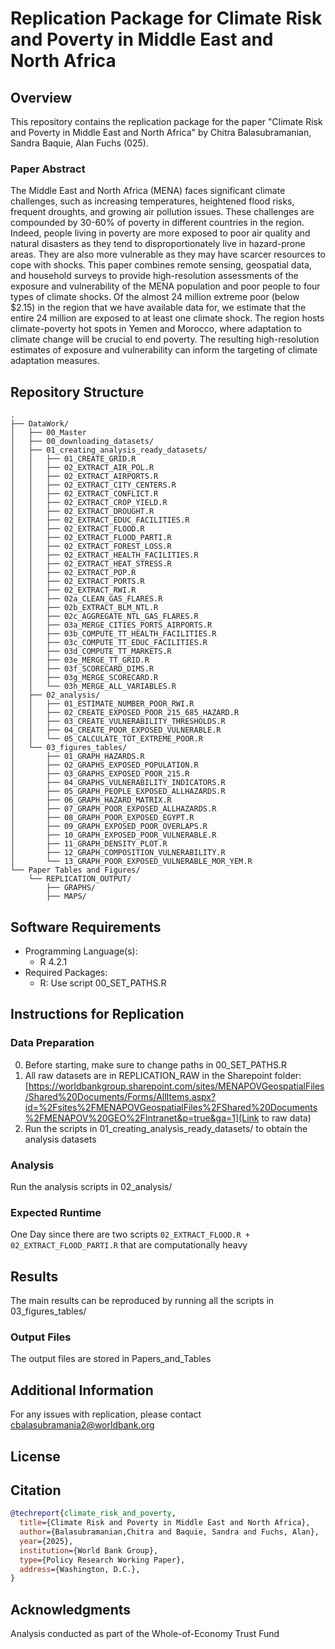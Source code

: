 # Replication Package for Climate Risk and Poverty in Middle East and North Africa

## Overview
This repository contains the replication package for the paper "Climate Risk and Poverty in Middle East and North Africa" by Chitra Balasubramanian, Sandra Baquie, Alan Fuchs (025). 

### Paper Abstract
   The Middle East and North Africa (MENA) faces significant climate challenges, such as increasing temperatures, heightened flood risks, frequent droughts, and growing air pollution issues. These challenges are compounded by 30-60\% of poverty in different countries in the region. Indeed, people living in poverty are more exposed to poor air quality and natural disasters as they tend to disproportionately live in hazard-prone areas. They are also more vulnerable as they may have scarcer resources to cope with shocks. This paper combines remote sensing, geospatial data, and household surveys to provide high-resolution assessments of the exposure and vulnerability of the MENA population and poor people to four types of climate shocks. Of the almost 24 million extreme poor (below \$2.15) in the region that we have available data for, we estimate that the entire 24 million are exposed to at least one climate shock. The region hosts climate-poverty hot spots in Yemen and Morocco, where adaptation to climate change will be crucial to end poverty. The resulting high-resolution estimates of exposure and vulnerability can inform the targeting of climate adaptation measures.

## Repository Structure
```
.
├── DataWork/
│   ├── 00_Master
│   ├── 00_downloading_datasets/
│   ├── 01_creating_analysis_ready_datasets/
│   │   ├── 01_CREATE_GRID.R
│   │   ├── 02_EXTRACT_AIR_POL.R
│   │   ├── 02_EXTRACT_AIRPORTS.R
│   │   ├── 02_EXTRACT_CITY_CENTERS.R
│   │   ├── 02_EXTRACT_CONFLICT.R
│   │   ├── 02_EXTRACT_CROP_YIELD.R
│   │   ├── 02_EXTRACT_DROUGHT.R
│   │   ├── 02_EXTRACT_EDUC_FACILITIES.R
│   │   ├── 02_EXTRACT_FLOOD.R
│   │   ├── 02_EXTRACT_FLOOD_PARTI.R
│   │   ├── 02_EXTRACT_FOREST_LOSS.R
│   │   ├── 02_EXTRACT_HEALTH_FACILITIES.R
│   │   ├── 02_EXTRACT_HEAT_STRESS.R
│   │   ├── 02_EXTRACT_POP.R
│   │   ├── 02_EXTRACT_PORTS.R
│   │   ├── 02_EXTRACT_RWI.R
│   │   ├── 02a_CLEAN_GAS_FLARES.R
│   │   ├── 02b_EXTRACT_BLM_NTL.R
│   │   ├── 02c_AGGREGATE_NTL_GAS_FLARES.R
│   │   ├── 03a_MERGE_CITIES_PORTS_AIRPORTS.R
│   │   ├── 03b_COMPUTE_TT_HEALTH_FACILITIES.R
│   │   ├── 03c_COMPUTE_TT_EDUC_FACILITIES.R
│   │   ├── 03d_COMPUTE_TT_MARKETS.R
│   │   ├── 03e_MERGE_TT_GRID.R
│   │   ├── 03f_SCORECARD_DIMS.R
│   │   ├── 03g_MERGE_SCORECARD.R
│   │   └── 03h_MERGE_ALL_VARIABLES.R
│   ├── 02_analysis/
│   │   ├── 01_ESTIMATE_NUMBER_POOR_RWI.R
│   │   ├── 02_CREATE_EXPOSED_POOR_215_685_HAZARD.R
│   │   ├── 03_CREATE_VULNERABILITY_THRESHOLDS.R
│   │   ├── 04_CREATE_POOR_EXPOSED_VULNERABLE.R
│   │   └── 05_CALCULATE_TOT_EXTREME_POOR.R
│   └── 03_figures_tables/
│       ├── 01_GRAPH_HAZARDS.R
│       ├── 02_GRAPHS_EXPOSED_POPULATION.R
│       ├── 03_GRAPHS_EXPOSED_POOR_215.R
│       ├── 04_GRAPHS_VULNERABILITY_INDICATORS.R
│       ├── 05_GRAPH_PEOPLE_EXPOSED_ALLHAZARDS.R
│       ├── 06_GRAPH_HAZARD_MATRIX.R
│       ├── 07_GRAPH_POOR_EXPOSED_ALLHAZARDS.R
│       ├── 08_GRAPH_POOR_EXPOSED_EGYPT.R
│       ├── 09_GRAPH_EXPOSED_POOR_OVERLAPS.R
│       ├── 10_GRAPH_EXPOSED_POOR_VULNERABLE.R
│       ├── 11_GRAPH_DENSITY_PLOT.R
│       ├── 12_GRAPH_COMPOSITION_VULNERABILITY.R
│       └── 13_GRAPH_POOR_EXPOSED_VULNERABLE_MOR_YEM.R
└── Paper Tables and Figures/
    └── REPLICATION_OUTPUT/
        ├── GRAPHS/
        ├── MAPS/

```

## Software Requirements
- Programming Language(s): 
  - R 4.2.1
- Required Packages:
  - R: Use script 00_SET_PATHS.R


## Instructions for Replication

### Data Preparation
0. Before starting, make sure to change paths in 00_SET_PATHS.R
1. All raw datasets are in REPLICATION_RAW in the Sharepoint folder:[https://worldbankgroup.sharepoint.com/sites/MENAPOVGeospatialFiles/Shared%20Documents/Forms/AllItems.aspx?id=%2Fsites%2FMENAPOVGeospatialFiles%2FShared%20Documents%2FMENAPOV%20GEO%2FIntranet&p=true&ga=1](Link to raw data)
2. Run the scripts in 01_creating_analysis_ready_datasets/ to obtain the analysis datasets

### Analysis
Run the analysis scripts in 02_analysis/

### Expected Runtime 
One Day since there are two scripts ```02_EXTRACT_FLOOD.R + 02_EXTRACT_FLOOD_PARTI.R``` that are computationally heavy

## Results
The main results can be reproduced by running all the scripts in 03_figures_tables/

### Output Files
The output files are stored in Papers_and_Tables

## Additional Information
For any issues with replication, please contact cbalasubramania2@worldbank.org

## License


## Citation
```bibtex
@techreport{climate_risk_and_poverty,
  title={Climate Risk and Poverty in Middle East and North Africa},
  author={Balasubramanian,Chitra and Baquie, Sandra and Fuchs, Alan},
  year={2025},
  institution={World Bank Group},
  type={Policy Research Working Paper},
  address={Washington, D.C.},
}
```

## Acknowledgments
Analysis conducted as part of the Whole-of-Economy Trust Fund
